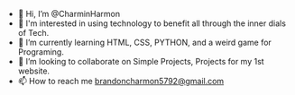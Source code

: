 - 👋 Hi, I’m @CharminHarmon
- 👀 I'm interested in using technology to benefit all through the inner dials of Tech.
- 🌱 I’m currently learning HTML, CSS, PYTHON, and a weird game for Programing.
- 💞️ I’m looking to collaborate on Simple Projects, Projects for my 1st website.
- 📫 How to reach me brandoncharmon5792@gmail.com

<!---
CharminHarmon/CharminHarmon is a ✨ special ✨ repository because its `README.md` (this file) appears on your GitHub profile.
You can click the Preview link to take a look at your changes.
--->
